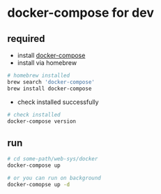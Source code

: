 # docker-compose for dev
## required
* install [docker-compose](https://docs.docker.com/compose/install/)
* install via homebrew
```bash
# homebrew installed
brew search 'docker-compose'
brew install docker-compose
```
* check installed successfully
```bash
# check installed 
docker-compose version
```

## run
```bash
# cd some-path/web-sys/docker
docker-compose up

# or you can run on background
docker-comopse up -d
```